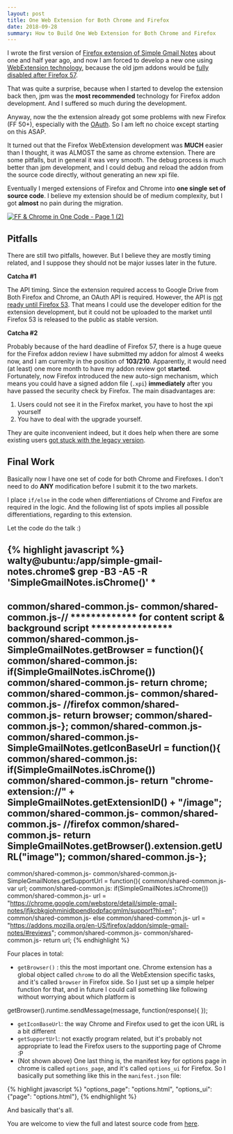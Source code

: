 ```yaml
---
layout: post
title: One Web Extension for Both Chrome and Firefox
date: 2018-09-28
summary: How to Build One Web Extension for Both Chrome and Firefox
---
```


I wrote the first version of [Firefox extension of Simple Gmail Notes](https://walty8.com/simple-gmail-notes-firefox-addon/) about one and half year ago, and now I am forced to develop a new one using [WebExtension technology](https://developer.mozilla.org/en-US/Add-ons/WebExtensions), because the old jpm addons would be [fully disabled after Firefox 57](https://blog.mozilla.org/addons/2017/02/16/the-road-to-firefox-57-compatibility-milestones/).

That was quite a surprise, because when I started to develop the extension back then, jpm was the **most recommended** technology for Firefox addon development. And I suffered so much during the development.

Anyway, now the the extension already got some problems with new Firefox (FF 50+), especially with the [OAuth](https://github.com/mozilla/oauthorizer). So I am left no choice except starting on this ASAP.

It turned out that the Firefox WebExtension development was **MUCH** easier than I thought, it was ALMOST the same as chrome extension. There are some pitfalls, but in general it was very smooth. The debug process is much better than jpm development, and I could debug and reload the addon from the source code directly, without generating an new xpi file.

Eventually I merged extensions of Firefox and Chrome into **one single set of source code**. I believe my extension should be of medium complexity, but I got **almost** no pain during the migration.

[![FF & Chrome in One Code - Page 1 (2)](http://walty8.com/wp-content/uploads/2017/05/FF-Chrome-in-One-Code-Page-1-2-1-1024x673.png)](http://walty8.com/wp-content/uploads/2017/05/FF-Chrome-in-One-Code-Page-1-2-1.png)

Pitfalls
--------

There are still two pitfalls, however. But I believe they are mostly timing related, and I suppose they should not be major iusses later in the future.

**Catcha #1**

The API timing. Since the extension required access to Google Drive from Both Firefox and Chrome, an OAuth API is required. However, the API is [not ready until Firefox 53](https://discourse.mozilla-community.org/t/use-oauth-2-0-in-firefox-webextension/11984). That means I could use the developer edition for the extension development, but it could not be uploaded to the market until Firefox 53 is released to the public as stable version.

**Catcha #2**

Probably because of the hard deadline of Firefox 57, there is a huge queue for the Firefox addon review I have submitted my addon for almost 4 weeks now, and I am currenlty in the position of **103/210**. Apparently, it would need (at least) one more month to have my addon review got **started**. Fortunately, now Firefox introduced the new auto-sign mechanism, which means you could have a signed addon file (`.xpi`) **immediately** after you have passed the security check by Firefox. The main disadvantages are:

1.  Users could not see it in the Firefox market, you have to host the xpi yourself
2.  You have to deal with the upgrade yourself.

They are quite inconvenient indeed, but it does help when there are some existing users [got stuck with the legacy version](https://addons.mozilla.org/en-us/firefox/addon/simple-gmail-notes/).

Final Work
----------

Basically now I have one set of code for both Chrome and Firefoxes. I don't need to do **ANY** modification before I submit it to the two markets.

I place `if/else` in the code when differentiations of Chrome and Firefox are required in the logic. And the following list of spots implies all possible differentiations, regarding to this extension.

Let the code do the talk :)

{% highlight javascript %}
walty@ubuntu:/app/simple-gmail-notes.chrome$ grep -B3 -A5 -R 'SimpleGmailNotes.isChrome()' \*
--
common/shared-common.js-
common/shared-common.js-// \*\*\*\*\*\*\*\*\*\*\*\*\* for content script & background script \*\*\*\*\*\*\*\*\*\*\*\*\*\*\*\*
common/shared-common.js-SimpleGmailNotes.getBrowser = function(){
common/shared-common.js:  if(SimpleGmailNotes.isChrome())
common/shared-common.js-    return chrome;
common/shared-common.js-
common/shared-common.js-  //firefox
common/shared-common.js-  return browser;
common/shared-common.js-};
common/shared-common.js-
common/shared-common.js-SimpleGmailNotes.getIconBaseUrl = function(){
common/shared-common.js:  if(SimpleGmailNotes.isChrome())
common/shared-common.js-    return "chrome-extension://" + SimpleGmailNotes.getExtensionID() + "/image";
common/shared-common.js-
common/shared-common.js-  //firefox
common/shared-common.js-  return SimpleGmailNotes.getBrowser().extension.getURL("image");
common/shared-common.js-};
--
common/shared-common.js-
common/shared-common.js-SimpleGmailNotes.getSupportUrl = function(){
common/shared-common.js-  var url;
common/shared-common.js:  if(SimpleGmailNotes.isChrome())
common/shared-common.js-    url = "https://chrome.google.com/webstore/detail/simple-gmail-notes/jfjkcbkgjohminidbpendlodpfacgmlm/support?hl=en";
common/shared-common.js-  else
common/shared-common.js-    url = "https://addons.mozilla.org/en-US/firefox/addon/simple-gmail-notes/#reviews";
common/shared-common.js-
common/shared-common.js-  return url;
{% endhighlight %}

Four places in total:

*   `getBrowser()` : this the most important one. Chrome extension has a global object called `chrome` to do all the WebExtension specific tasks, and it's called `browser` in Firefox side. So I just set up a simple helper function for that, and in future I could call something like following without worrying about which platform is

getBrowser().runtime.sendMessage(message, function(response){
});

*   `getIconBaseUrl`: the way Chrome and Firefox used to get the icon URL is a bit different
*   `getSupportUrl`: not exactly program related, but it's probably not appropriate to lead the Firefox users to the supporting page of Chrome :P
*   (Not shown above) One last thing is, the manifest key for options page in chrome is called `options_page`, and it's called `options_ui` for Firefox. So I basically put something like this in the `manifest.json` file:

{% highlight javascript %}
"options\_page": "options.html",
"options\_ui": {"page": "options.html"},
{% endhighlight %}

And basically that's all.

You are welcome to view the full and latest source code from [here](https://github.com/walty8/simple-gmail-notes.chrome).
